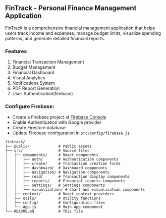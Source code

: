 ## FinTrack - Personal Finance Management Application

FinTrack is a comprehensive financial management application that helps users track income and expenses, manage budget limits, visualize spending patterns, and generate detailed financial reports.


### Features

1. Financial Transaction Management
2. Budget Management
3. Financial Dashboard
4. Visual Analytics
5. Notifications System
6. PDF Report Generation
7. User Authentication(firebase)

### Configure Firebase:

   - Create a Firebase project at [Firebase Console](https://console.firebase.google.com/)
   - Enable Authentication with Google provider
   - Create Firestore database
   - Update Firebase configuration in `src/config/firebase.js`
```
fintrack/
├── public/             # Public assets
├── src/                # Source files
│   ├── components/     # React components
│   │   ├── auth/       # Authentication components
│   │   ├── create/     # Transaction creation forms
│   │   ├── dashboard/  # Dashboard components
│   │   ├── navigation/ # Navigation components
│   │   ├── read/       # Transaction display components
│   │   ├── reports/    # Financial reports components
│   │   ├── settings/   # Settings components
│   │   └── visualization/ # Chart and visualization components
│   ├── context/        # React context providers
│   ├── utils/          # Utility functions
│   ├── config/         # Configuration files
│   └── App.js          # Main App component
└── README.md           # This file
```
